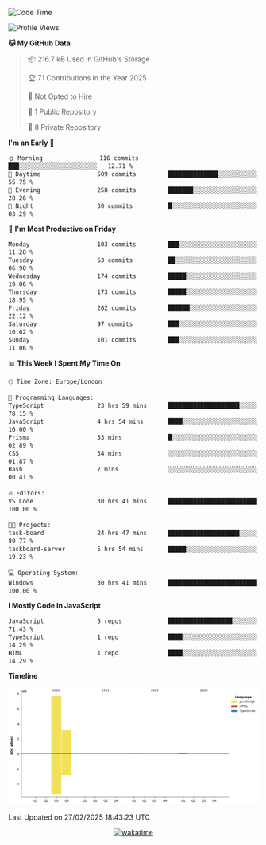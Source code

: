 <!--START_SECTION:waka-->
![Code Time](http://img.shields.io/badge/Code%20Time-43%20hrs%2052%20mins-blue)

![Profile Views](http://img.shields.io/badge/Profile%20Views-0-blue)

**🐱 My GitHub Data** 

> 📦 216.7 kB Used in GitHub's Storage 
 > 
> 🏆 71 Contributions in the Year 2025
 > 
> 🚫 Not Opted to Hire
 > 
> 📜 1 Public Repository 
 > 
> 🔑 8 Private Repository 
 > 
**I'm an Early 🐤** 

```text
🌞 Morning                116 commits         ███░░░░░░░░░░░░░░░░░░░░░░   12.71 % 
🌆 Daytime                509 commits         ██████████████░░░░░░░░░░░   55.75 % 
🌃 Evening                258 commits         ███████░░░░░░░░░░░░░░░░░░   28.26 % 
🌙 Night                  30 commits          █░░░░░░░░░░░░░░░░░░░░░░░░   03.29 % 
```
📅 **I'm Most Productive on Friday** 

```text
Monday                   103 commits         ███░░░░░░░░░░░░░░░░░░░░░░   11.28 % 
Tuesday                  63 commits          ██░░░░░░░░░░░░░░░░░░░░░░░   06.90 % 
Wednesday                174 commits         █████░░░░░░░░░░░░░░░░░░░░   19.06 % 
Thursday                 173 commits         █████░░░░░░░░░░░░░░░░░░░░   18.95 % 
Friday                   202 commits         ██████░░░░░░░░░░░░░░░░░░░   22.12 % 
Saturday                 97 commits          ███░░░░░░░░░░░░░░░░░░░░░░   10.62 % 
Sunday                   101 commits         ███░░░░░░░░░░░░░░░░░░░░░░   11.06 % 
```


📊 **This Week I Spent My Time On** 

```text
🕑︎ Time Zone: Europe/London

💬 Programming Languages: 
TypeScript               23 hrs 59 mins      ████████████████████░░░░░   78.15 % 
JavaScript               4 hrs 54 mins       ████░░░░░░░░░░░░░░░░░░░░░   16.00 % 
Prisma                   53 mins             █░░░░░░░░░░░░░░░░░░░░░░░░   02.89 % 
CSS                      34 mins             ░░░░░░░░░░░░░░░░░░░░░░░░░   01.87 % 
Bash                     7 mins              ░░░░░░░░░░░░░░░░░░░░░░░░░   00.41 % 

🔥 Editors: 
VS Code                  30 hrs 41 mins      █████████████████████████   100.00 % 

🐱‍💻 Projects: 
task-board               24 hrs 47 mins      ████████████████████░░░░░   80.77 % 
taskboard-server         5 hrs 54 mins       █████░░░░░░░░░░░░░░░░░░░░   19.23 % 

💻 Operating System: 
Windows                  30 hrs 41 mins      █████████████████████████   100.00 % 
```

**I Mostly Code in JavaScript** 

```text
JavaScript               5 repos             ██████████████████░░░░░░░   71.43 % 
TypeScript               1 repo              ████░░░░░░░░░░░░░░░░░░░░░   14.29 % 
HTML                     1 repo              ████░░░░░░░░░░░░░░░░░░░░░   14.29 % 
```



**Timeline**

![Lines of Code chart](https://raw.githubusercontent.com/KvasirDeer/KvasirDeer/master/assets/bar_graph.png)


 Last Updated on 27/02/2025 18:43:23 UTC
<!--END_SECTION:waka-->
<div align="center">
  <a href="https://wakatime.com/badge/user/9c5900a6-7863-42dc-bc47-478d4f2204b8/project/94e8febe-0315-47ec-b0f9-666d8a61decd"><img src="https://wakatime.com/badge/user/9c5900a6-7863-42dc-bc47-478d4f2204b8/project/94e8febe-0315-47ec-b0f9-666d8a61decd.svg" alt="wakatime"></a>
</div>
